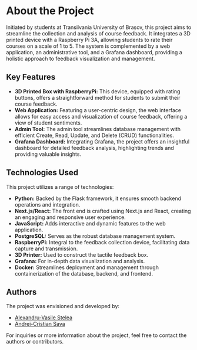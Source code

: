 # About the Project

Initiated by students at Transilvania University of Brașov, this project aims to streamline the collection and analysis of course feedback. It integrates a 3D printed device with a Raspberry Pi 3A, allowing students to rate their courses on a scale of 1 to 5. The system is complemented by a web application, an administrative tool, and a Grafana dashboard, providing a holistic approach to feedback visualization and management.

## Key Features

- **3D Printed Box with RaspberryPi:** This device, equipped with rating buttons, offers a straightforward method for students to submit their course feedback.
- **Web Application:** Featuring a user-centric design, the web interface allows for easy access and visualization of course feedback, offering a view of student sentiments.
- **Admin Tool:** The admin tool streamlines database management with efficient Create, Read, Update, and Delete (CRUD) functionalities.
- **Grafana Dashboard:** Integrating Grafana, the project offers an insightful dashboard for detailed feedback analysis, highlighting trends and providing valuable insights.

## Technologies Used

This project utilizes a range of technologies:

- **Python:** Backed by the Flask framework, it ensures smooth backend operations and integration.
- **Next.js/React:** The front end is crafted using Next.js and React, creating an engaging and responsive user experience.
- **JavaScript:** Adds interactive and dynamic features to the web application.
- **PostgreSQL:** Serves as the robust database management system.
- **RaspberryPi:** Integral to the feedback collection device, facilitating data capture and transmission.
- **3D Printer:** Used to construct the tactile feedback box.
- **Grafana:** For in-depth data visualization and analysis.
- **Docker:** Streamlines deployment and management through containerization of the database, backend, and frontend.

## Authors

The project was envisioned and developed by:

- [Alexandru-Vasile Stelea](https://www.linkedin.com/in/alexandrustelea)
- [Andrei-Cristian Sava](https://www.linkedin.com/in/cristianandreisava)

For inquiries or more information about the project, feel free to contact the authors or contributors.
